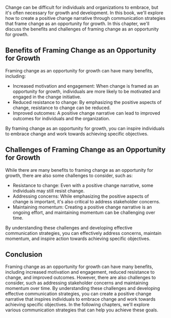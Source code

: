 
Change can be difficult for individuals and organizations to embrace, but it's often necessary for growth and development. In this book, we'll explore how to create a positive change narrative through communication strategies that frame change as an opportunity for growth. In this chapter, we'll discuss the benefits and challenges of framing change as an opportunity for growth.

Benefits of Framing Change as an Opportunity for Growth
-------------------------------------------------------

Framing change as an opportunity for growth can have many benefits, including:

* Increased motivation and engagement: When change is framed as an opportunity for growth, individuals are more likely to be motivated and engaged in the change initiative.
* Reduced resistance to change: By emphasizing the positive aspects of change, resistance to change can be reduced.
* Improved outcomes: A positive change narrative can lead to improved outcomes for individuals and the organization.

By framing change as an opportunity for growth, you can inspire individuals to embrace change and work towards achieving specific objectives.

Challenges of Framing Change as an Opportunity for Growth
---------------------------------------------------------

While there are many benefits to framing change as an opportunity for growth, there are also some challenges to consider, such as:

* Resistance to change: Even with a positive change narrative, some individuals may still resist change.
* Addressing concerns: While emphasizing the positive aspects of change is important, it's also critical to address stakeholder concerns.
* Maintaining momentum: Creating a positive change narrative is an ongoing effort, and maintaining momentum can be challenging over time.

By understanding these challenges and developing effective communication strategies, you can effectively address concerns, maintain momentum, and inspire action towards achieving specific objectives.

Conclusion
----------

Framing change as an opportunity for growth can have many benefits, including increased motivation and engagement, reduced resistance to change, and improved outcomes. However, there are also challenges to consider, such as addressing stakeholder concerns and maintaining momentum over time. By understanding these challenges and developing effective communication strategies, you can create a positive change narrative that inspires individuals to embrace change and work towards achieving specific objectives. In the following chapters, we'll explore various communication strategies that can help you achieve these goals.

